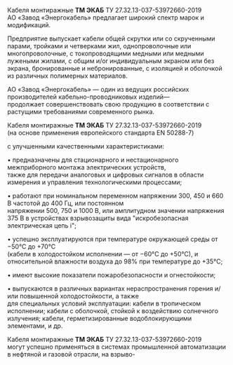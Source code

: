 Кабеля монтиражные **TM ЭКАБ** ТУ 27.32.13-037-53972660-2019  
АО «Завод «Энергокабель» предлагает широкий спектр марок и модификаций.

Предприятие выпускает кабели общей скрутки или со скрученными парами, тройками и четверками жил, 
однопроволочные или многопроволочные, с токопроводящими медными или медными лужеными жилами, 
с общим и/or индивидуальным экраном или без экрана, бронированные и небронированные, с изоляцией 
и оболочкой из различных полимерных материалов.

АО «Завод «Энергокабель» — один из ведущих российских производителей кабельно-проводниковых изделий—  
продолжает совершенствовать свою продукцию в соответствии с растущими требованиями современного рынка.

Кабеля монтиражные **TM ЭКАБ** ТУ 27.32.13-037-53972660-2019  
(на основе применения европейского стандарта EN 50288-7)

с улучшенными качественными характеристиками:

• предназначены для стационарного и нестационарного межприборного монтажа электрических устройств,  
также для передачи аналоговых и цифровых сигналов в области измерения и управления технологическими процессами;

• работают при номинальном переменном напряжении 300, 450 и 660 В частотой до 400 Гц, или постоянном   
напряжении 500, 750 и 1000 В, или амплитудном значении напряжения 375 В в устройствах взрывозащиты вида "искробезопасная электрическая цепь i";

• успешно эксплуатируются при температуре окружающей среды от −50°C до +70°C  
(кабели в холодостойком исполнении — от −60°C до +50°C), и относительной влажности воздуха до 98% при температуре до +35°C;

• имеют высокие показатели пожаробезопасности и огнестойкости;

• выпускаются в различных вариантах нераспространения горения и/или повышенной холодостойкости, а также  
для специальных условий эксплуатации: кабели в тропическом исполнении; кабели с оболочкой, стойкой к воздействию солнечного излучения; кабели, герметизированные водоблокирующими элементами, и др.

Кабеля монтиражные **TM ЭКАБ** ТУ 27.32.13-037-53972660-2019  
могут успешно применяться в системах промышленной автоматизации в нефтяной и газовой отрасли, на взрыво-  